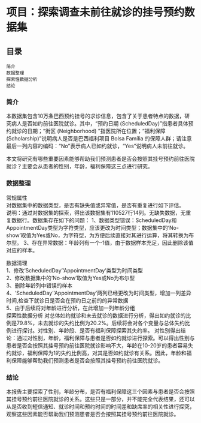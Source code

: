 # 项目：探索调查未前往就诊的挂号预约数据集

## 目录<br>
    简介
    数据整理
    探索性数据分析
    结论
### 简介
    
本数据集包含10万条巴西预约挂号的求诊信息，包含了关于患者特点的数据，研究病人是否如约前往医院就诊。其中，“预约日期 (ScheduledDay)”指患者具体预约就诊的日期；“街区 (Neighborhood) ”指医院所在位置；“福利保障 (Scholarship)”说明病人是否是巴西福利项目 Bolsa Família 的保障人群；请注意最后一列内容的编码：“No”表示病人已如约就诊，“Yes”说明病人未前往就诊。

本文将研究有哪些重要因素能够帮助我们预测患者是否会按照其挂号预约前往医院就诊？主要会从患者的性别，年龄，福利保障这三点进行研究。

### 数据整理  
常规属性<br> 
        对数据集中的数据类型，是否有缺失值或异常值，是否有重复进行如下评估。<br> 
        说明：通过对数据集的探索，得出该数据集有110527行14列。无缺失数据，无重复数据行。数据集存在如下的问题： 1、数据类型错误：ScheduledDay和AppointmentDay类型为字符类型，应该更改为时间类型；数据集中的‘No-show’取值为Yes或No，为字符型，为方便后续直接对其进行运算，将其转换为布尔型。 3、存在异常数据：年龄列有一个-1值，由于数据样本充足，因此删除该值对应的样本。  <br> 

数据清理<br> 
        1、修改‘ScheduledDay’‘AppointmentDay’类型为时间类型<br> 
        2、修改数据集中的‘No-show’取值为Yes或No为布尔型<br> 
        3、删除年龄列中错误的样本<br> 
        4、‘ScheduledDay’‘AppointmentDay’两列已经更改为时间类型，增加一列差异时间,检查下就诊日是否会在预约日之前的的异常数据<br> 
        5、由于后续将对年龄进行分析，在此增加一列年龄分组  <br> 
探索性数据分析
        对总体如约就诊和未去就诊的数据进行分析，得出如约就诊的比例是79.8%，未去就诊的失约比例为20.2%。后续将会对各个变量与总体失约比例进行探讨。对性别、年龄段、是否有福利保障探索其失约率。
        对性别得出结论：通过对性别，年龄，福利保障与患者是否如约就诊进行探索。可以得出性别与患者是否会按照其挂号预约前往医院就诊影响不大，年龄在10-20岁的患者容易失约就诊，福利保障为1的失约比例高，对其是否如约就诊有关系。因此，年龄和福利保障能够帮助我们预测患者是否会按照其挂号预约前往医院就诊。

### 结论
本报告主要探索了性别，年龄分布，是否有福利保障这三个因素与患者是否会按照其挂号预约前往医院就诊的关系。这些只是一部分，并不能完全代表结果，还可以从是否收到短信通知、就诊时间和预约时间的时间差和缺席率的相关性进行探究，观察这些因素能否帮助我们预测患者是否会按照其挂号预约前往医院就诊。
